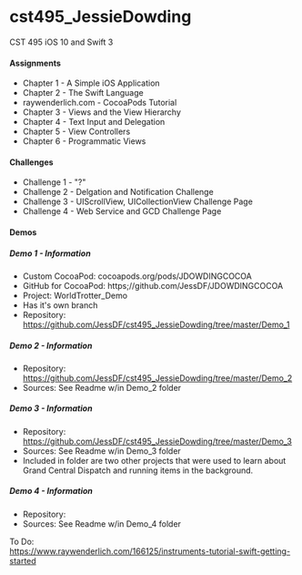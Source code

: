 # cst495_JessieDowding
CST 495 iOS 10 and Swift 3

#### Assignments
* Chapter 1 - A Simple iOS Application
* Chapter 2 - The Swift Language 
* raywenderlich.com - CocoaPods Tutorial 
* Chapter 3 - Views and the View Hierarchy
* Chapter 4 - Text Input and Delegation
* Chapter 5 - View Controllers
* Chapter 6 - Programmatic Views


#### Challenges
* Challenge 1 - "?"
* Challenge 2 - Delgation and Notification Challenge
* Challenge 3 - UIScrollView, UICollectionView Challenge Page
* Challenge 4 - Web Service and GCD Challenge Page

#### Demos

##### Demo 1 - Information
* Custom CocoaPod: cocoapods.org/pods/JDOWDINGCOCOA
* GitHub for CocoaPod: https;//github.com/JessDF/JDOWDINGCOCOA
* Project: WorldTrotter_Demo
* Has it's own branch
* Repository: https://github.com/JessDF/cst495_JessieDowding/tree/master/Demo_1

##### Demo 2 - Information
* Repository: https://github.com/JessDF/cst495_JessieDowding/tree/master/Demo_2
* Sources: See Readme w/in Demo_2 folder

##### Demo 3 - Information
* Repository: https://github.com/JessDF/cst495_JessieDowding/tree/master/Demo_3
* Sources: See Readme w/in Demo_3 folder
* Included in folder are two other projects that were used to learn about <br> Grand Central Dispatch and running items in the background.

##### Demo 4 - Information
* Repository: 
* Sources: See Readme w/in Demo_4 folder

To Do: <br>
https://www.raywenderlich.com/166125/instruments-tutorial-swift-getting-started
